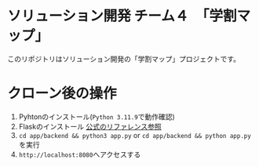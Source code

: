 # ソリューション開発 チーム４　「学割マップ」
このリポジトリはソリューション開発の「学割マップ」プロジェクトです。

# クローン後の操作
1. Pyhtonのインストール(`Python 3.11.9`で動作確認)
2. Flaskのインストール [公式のリファレンス参照](https://msiz07-flask-docs-ja.readthedocs.io/ja/latest/installation.html)
3. `cd app/backend && python3 app.py` or `cd app/backend && python app.py` を実行
4. `http://localhost:8080`へアクセスする
